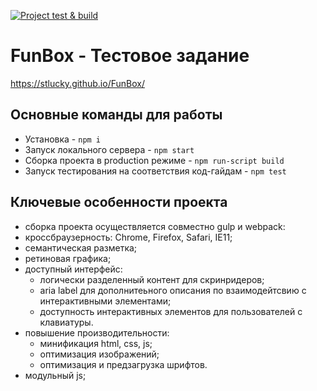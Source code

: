[![Project test & build](https://github.com/stLucky/FunBox/actions/workflows/main.yml/badge.svg)](https://github.com/stLucky/FunBox/actions/workflows/main.yml)
# FunBox - Тестовое задание
https://stlucky.github.io/FunBox/
## Основные команды для работы
* Установка - `npm i`
* Запуск локального сервера - `npm start`
* Сборка проекта в production режиме - `npm run-script build`
* Запуск тестирования на соответствия код-гайдам - `npm test`
## Ключевые особенности проекта
* сборка проекта осуществляется совместно gulp и webpack:
* кроссбраузерность: Chrome, Firefox, Safari, IE11;
* семантическая разметка;
* ретиновая графика;
* доступный интерфейс:
  - логически разделенный контент для скринридеров;
  - aria label для дополнитеьного описания по взаимодейтсвию с интерактивными элементами;
  - доступность интерактивных элементов для пользователей с клавиатуры.
* повышение производительности:
  - минификация html, css, js; 
  - оптимизация изображений; 
  - оптимизация и предзагрузка шрифтов.
 * модульный js;
